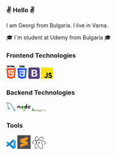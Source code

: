 ### :v: Hello :v:
I am Georgi from Bulgaria. I live in Varna.


🎓 I`m student at Udemy from Bulgaria 🎓


  ### Frontend Technologies
<div>
  <img src ="./images/html-5.svg" alt="HTML5 logo" width="5%" title='HTML5'/>
  <img src ="./images/css-3.svg" alt="CSS3 logo" width="5%" title='CSS3'/>
  <img src ="./images/bootstrap.svg" alt="Bootstrap logo" width="6%" title='Bootstrap'/>
  <img src ="./images/javascript.svg" alt="JavaScript logo" width="6%" title='JavaScript'/>
<div>

### Backend Technologies

<div>
  <img src ="./images/mysql.svg" alt="mysql logo" width="5%" title='MYSQL'/>
  <img src ="./images/nodejs.svg" alt="Node logo" width="7%" title='Nodejs'/>
  <img src ="./images/mongodb.svg" alt="D3 logo" width="7%" title='MongoDB'/>
</div>

### Tools

<div>
  <img src ="./images/visual-studio-code.svg" alt="mysql logo" width="5%" title='MYSQL'/>
  <img src ="./images/sublime-text.svg" alt="Node logo" width="7%" title='Nodejs'/>
  <img src ="./images/Atom_editor_logo.svg" alt="D3 logo" width="7%" title='MongoDB'/>
</div>
